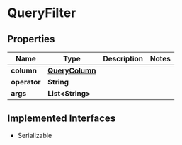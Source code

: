 

# QueryFilter


## Properties

| Name | Type | Description | Notes |
|------------ | ------------- | ------------- | -------------|
|**column** | [**QueryColumn**](QueryColumn.md) |  |  |
|**operator** | **String** |  |  |
|**args** | **List&lt;String&gt;** |  |  |


## Implemented Interfaces

* Serializable



